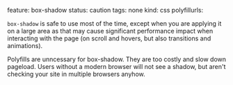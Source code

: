 feature: box-shadow
status: caution
tags: none
kind: css
polyfillurls:

`box-shadow` is safe to use most of the time, except when you are applying it on a large area as that may cause significant performance impact when interacting with the page (on scroll and hovers, but also transitions and animations). 

Polyfills are unncessary for box-shadow. They are too costly and slow down pageload. Users without a modern browser will not see a shadow, but aren't checking your site in multiple browsers anyhow.

